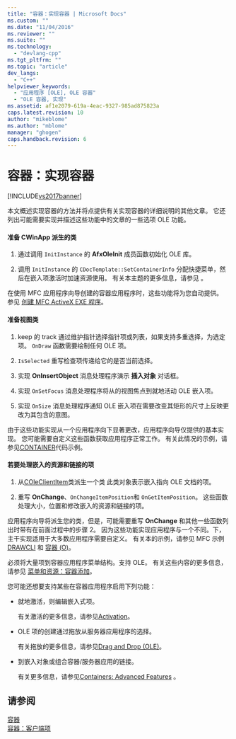 ```yaml
---
title: "容器：实现容器 | Microsoft Docs"
ms.custom: ""
ms.date: "11/04/2016"
ms.reviewer: ""
ms.suite: ""
ms.technology: 
  - "devlang-cpp"
ms.tgt_pltfrm: ""
ms.topic: "article"
dev_langs: 
  - "C++"
helpviewer_keywords: 
  - "应用程序 [OLE], OLE 容器"
  - "OLE 容器, 实现"
ms.assetid: af1e2079-619a-4eac-9327-985ad875823a
caps.latest.revision: 10
author: "mikeblome"
ms.author: "mblome"
manager: "ghogen"
caps.handback.revision: 6
---
```

# 容器：实现容器
[!INCLUDE[vs2017banner](../assembler/inline/includes/vs2017banner.md)]

本文概述实现容器的方法并将点提供有关实现容器的详细说明的其他文章。  它还列出可能需要实现并描述这些功能中的文章的一些选项 OLE 功能。  
  
#### 准备 CWinApp 派生的类  
  
1.  通过调用 `InitInstance` 的 **AfxOleInit** 成员函数初始化 OLE 库。  
  
2.  调用 `InitInstance` 的 `CDocTemplate::SetContainerInfo` 分配快捷菜单，然后在嵌入项激活时加速资源使用。  有关本主题的更多信息，请参见 [](../mfc/activation-cpp.md "Activation (C++)")。  
  
 在使用 MFC 应用程序向导创建的容器应用程序时，这些功能将为您自动提供。  参见 [创建 MFC ActiveX EXE 程序](../mfc/reference/mfc-application-wizard.md)。  
  
#### 准备视图类  
  
1.  keep 的 track 通过维护指针选择指针项或列表，如果支持多重选择，为选定项。  `OnDraw` 函数需要绘制任何 OLE 项。  
  
2.  `IsSelected` 重写检查项传递给它的是否当前选择。  
  
3.  实现 **OnInsertObject** 消息处理程序演示 **插入对象** 对话框。  
  
4.  实现 `OnSetFocus` 消息处理程序将从的视图焦点到就地活动 OLE 嵌入项。  
  
5.  实现 `OnSize` 消息处理程序通知 OLE 嵌入项在需要改变其矩形的尺寸上反映更改为其包含的意图。  
  
 由于这些功能实现从一个应用程序向下显著更改，应用程序向导仅提供的基本实现。  您可能需要自定义这些函数获取应用程序正常工作。  有关此情况的示例，请参见[CONTAINER](../top/visual-cpp-samples.md)代码示例。  
  
#### 若要处理嵌入的资源和链接的项  
  
1.  从[COleClientItem](../mfc/reference/coleclientitem-class.md)类派生一个类  此类对象表示嵌入指向 OLE 文档的项。  
  
2.  重写 **OnChange**、`OnChangeItemPosition`和 `OnGetItemPosition`。  这些函数处理大小，位置和修改嵌入的资源和链接的项。  
  
 应用程序向导将派生您的类，但是，可能需要重写 **OnChange** 和其他一些函数列出时带有在前面过程中的步骤 2。  因为这些功能实现应用程序与一个不同。下，主干实现适用于大多数应用程序需要自定义。  有关本的示例，请参见 MFC 示例 [DRAWCLI](../top/visual-cpp-samples.md) 和 [容器 \(O\)](../top/visual-cpp-samples.md)。  
  
 必须将大量项到容器应用程序菜单结构。支持 OLE。  有关这些内容的更多信息，请参见 [菜单和资源：容器添加](../mfc/menus-and-resources-container-additions.md)。  
  
 您可能还想要支持某些在容器应用程序启用下列功能：  
  
-   就地激活，则编辑嵌入式项。  
  
     有关激活的更多信息，请参见[Activation](../mfc/activation-cpp.md)。  
  
-   OLE 项的创建通过拖放从服务器应用程序的选择。  
  
     有关拖放的更多信息，请参见[Drag and Drop \(OLE\)](../mfc/drag-and-drop-ole.md)。  
  
-   到嵌入对象或组合容器\/服务器应用的链接。  
  
     有关更多信息，请参见[Containers: Advanced Features](../mfc/containers-advanced-features.md) 。  
  
## 请参阅  
 [容器](../mfc/containers.md)   
 [容器：客户端项](../mfc/containers-client-items.md)